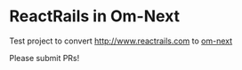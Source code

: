 # ReactRails in Om-Next

Test project to convert http://www.reactrails.com to [om-next](https://github.com/omcljs/om/wiki/Quick-Start-(om.next))

Please submit PRs!
